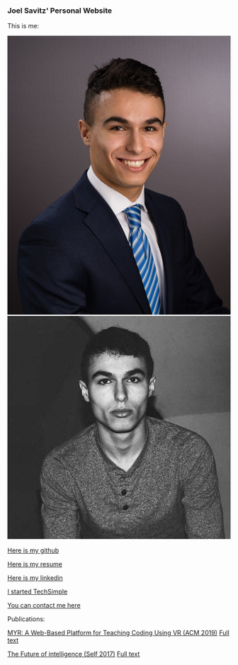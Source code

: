 <script>
(function(b, o, i, l, e, r) {
b.GoogleAnalyticsObject = l;
b[l] || (b[l] =
    function() {
	(b[l].q = b[l].q || []).push(arguments)
    });
b[l].l = +new Date;
e = o.createElement(i);
r = o.getElementsByTagName(i)[0];
e.src = 'https://www.google-analytics.com/analytics.js';
r.parentNode.insertBefore(e, r)
}(window, document, 'script', 'ga'));
ga('create', 'UA-100780087-3', 'auto');
ga('send', 'pageview');
</script>

<link rel="stylesheet" type="text/css" href="index.css" />

### Joel Savitz' Personal Website

This is me:

<a href="me.jpg"><img src="me.jpg" alt="oops, the image link is broken!" style="width:auto;height:400;" /></a>
<a href="also_me.jpg"><img src="also_me.jpg" alt="oops, the image link is broken!" style="width:auto;height:400;" /></a>

[Here is my github](https://github.com/theyoyojo)

[Here is my resume](./resume.pdf)

[Here is my linkedin](https://www.linkedin.com/in/joelsavitz/)

[I started TechSimple](http://techsimple.co)

[You can contact me here](mailto:joelsavitz@gmail.com)

Publications:

[MYR: A Web-Based Platform for Teaching Coding Using VR (ACM 2019)](https://dl.acm.org/citation.cfm?id=3287482) [Full text](berns_et_al.pdf)

[The Future of intelligence (Self 2017)](ai.html) [Full text](the_future_of_intelligence.pdf)
